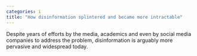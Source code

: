 ```yaml
---
categories: i
title: "How disinformation splintered and became more intractable"
---
```

Despite years of efforts by the media, academics and even by social media companies to address the problem, disinformation is arguably more pervasive and widespread today.